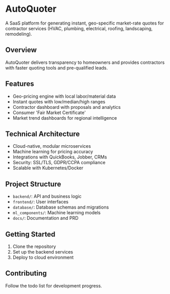 # AutoQuoter

A SaaS platform for generating instant, geo-specific market-rate quotes for contractor services (HVAC, plumbing, electrical, roofing, landscaping, remodeling).

## Overview

AutoQuoter delivers transparency to homeowners and provides contractors with faster quoting tools and pre-qualified leads.

## Features

- Geo-pricing engine with local labor/material data
- Instant quotes with low/median/high ranges
- Contractor dashboard with proposals and analytics
- Consumer 'Fair Market Certificate'
- Market trend dashboards for regional intelligence

## Technical Architecture

- Cloud-native, modular microservices
- Machine learning for pricing accuracy
- Integrations with QuickBooks, Jobber, CRMs
- Security: SSL/TLS, GDPR/CCPA compliance
- Scalable with Kubernetes/Docker

## Project Structure

- `backend/`: API and business logic
- `frontend/`: User interfaces
- `database/`: Database schemas and migrations
- `ml_components/`: Machine learning models
- `docs/`: Documentation and PRD

## Getting Started

1. Clone the repository
2. Set up the backend services
3. Deploy to cloud environment

## Contributing

Follow the todo list for development progress.
